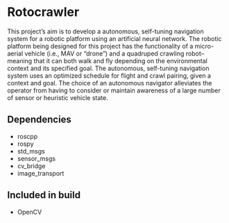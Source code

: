 # Rotocrawler
This project’s aim is to develop a autonomous, self-tuning navigation system for a robotic platform using an artificial neural network. The robotic platform being designed for this project has the functionality of a micro-aerial vehicle (i.e., MAV or “drone”) and a quadruped crawling robot– meaning that it can both walk and fly depending on the environmental context and its specified goal. The autonomous, self-tuning navigation system uses an optimized schedule for flight and crawl pairing, given a context and goal. The choice of an autonomous navigator alleviates the operator from having to consider or maintain awareness of a large number of sensor or heuristic vehicle state.
## Dependencies
* roscpp
* rospy
* std_msgs
* sensor_msgs
* cv_bridge
* image_transport

## Included in build
* OpenCV

